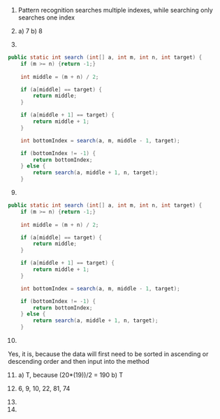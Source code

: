 1) Pattern recognition searches multiple indexes, while searching only searches one index

6) a) 7 b) 8

8)
```java
public static int search (int[] a, int m, int n, int target) {
	if (m >= n) {return -1;}
	
	int middle = (m + n) / 2;

	if (a[middle] == target) {
		return middle;
	}

	if (a[middle + 1] == target) {
		return middle + 1;
	}

	int bottomIndex = search(a, m, middle - 1, target);

	if (bottomIndex != -1) {
		return bottomIndex;
	} else {
		return search(a, middle + 1, n, target);
	}
```

9)
```java
public static int search (int[] a, int m, int n, int target) {
	if (m >= n) {return -1;}
	
	int middle = (m + n) / 2;

	if (a[middle] == target) {
		return middle;
	}

	if (a[middle + 1] == target) {
		return middle + 1;
	}

	int bottomIndex = search(a, m, middle - 1, target);

	if (bottomIndex != -1) {
		return bottomIndex;
	} else {
		return search(a, middle + 1, n, target);
	}
```
10)
Yes, it is, because the data will first need to be sorted in ascending or descending order and then input into the method

11)
	a) T, because (20*(19))/2 = 190
	b) T
12)
	6, 9, 10, 22, 81, 74
13)
	

14)

